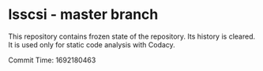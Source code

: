 # lsscsi - master branch

This repository contains frozen state of the repository.
Its history is cleared. It is used only for static code
analysis with Codacy.

Commit Time: 1692180463